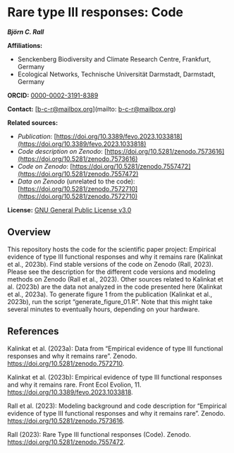 # Rare type III responses: Code

***Björn C. Rall***

**Affiliations:**

- Senckenberg Biodiversity and Climate Research Centre, Frankfurt, Germany
- Ecological Networks, Technische Universität Darmstadt, Darmstadt, Germany

**ORCID:** [0000-0002-3191-8389](https://orcid.org/0000-0002-3191-8389)

**Contact:** [b-c-r@mailbox.org](mailto: b-c-r@mailbox.org)

**Related sources:**

-	*Publication*: [https://doi.org/10.3389/fevo.2023.1033818](https://doi.org/10.3389/fevo.2023.1033818)
-	*Code description on Zenodo*: [https://doi.org/10.5281/zenodo.7573616](https://doi.org/10.5281/zenodo.7573616)
-	*Code on Zenodo*: [https://doi.org/10.5281/zenodo.7557472](https://doi.org/10.5281/zenodo.7557472)
-	*Data on Zenodo* (unrelated to the code): [https://doi.org/10.5281/zenodo.7572710](https://doi.org/10.5281/zenodo.7572710)

**License:** [GNU General Public License v3.0](https://www.gnu.org/licenses/gpl-3.0.html.en)

## Overview
This repository hosts the code for the scientific paper project: Empirical evidence of type III functional responses and why it remains rare (Kalinkat et al., 2023b). Find stable versions of the code on Zenodo (Rall, 2023). Please see the description for the different code versions and modeling methods on Zenodo (Rall et al., 2023). Other sources related to Kalinkat et al. (2023b) are the data not analyzed in the code presented here (Kalinkat et al., 2023a).
To generate figure 1 from the publication (Kalinkat et al., 2023b), run the script “generate_figure_01.R”. Note that this might take several minutes to eventually hours, depending on your hardware.

## References

Kalinkat et al. (2023a): Data from “Empirical evidence of type III functional responses and why it remains rare”. Zenodo. https://doi.org/10.5281/zenodo.7572710.

Kalinkat et al. (2023b): Empirical evidence of type III functional responses and why it remains rare. Front Ecol Evolion, 11. https://doi.org/10.3389/fevo.2023.1033818.

Rall et al. (2023): Modeling background and code description for “Empirical evidence of type III functional responses and why it remains rare”. Zenodo. https://doi.org/10.5281/zenodo.7573616.

Rall (2023): Rare Type III functional responses (Code). Zenodo. https://doi.org/10.5281/zenodo.7557472.




